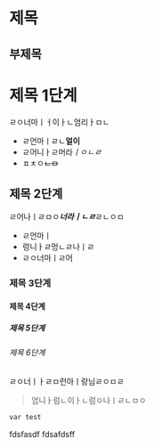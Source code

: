 제목
===

부제목
---

# 제목 1단계
ㄹㅇ너마ㅣㅓ이ㅏㄴ엄리ㅏㅁㄴ

* ㄹ언마ㅣㄹㄴ**얼이**
* ㄹ어니ㅏㄹ머라*ㅣㅇㄴㄹ*
* ㅍㅊㅇ~~ㄴㅁ~~

## 제목 2단계
ㄹ어나ㅣㄹㅁㅇ***너라ㅣㄴㄹ***ㄹㄴㅇㅁ

- ㄹ언마ㅣ
- 렁니ㅏㄹ멍ㄴㄹ나ㅣㄹ
- ㄹㅇ너마ㅣㄹ어

### 제목 3단계
#### 제목 4단계
##### 제목 5단계
###### 제목 6단계
ㄹㅇ너ㅣㅏㄹㅁ런아ㅣ랑님ㄹㅇㅁㄹ

> 엄니ㅏ럼ㄴ이ㅏㄴ럼ㅇ나ㅣㄹㄴㅁㅇ

```Python
var test
```
fdsfasdf
fdsafdsff
